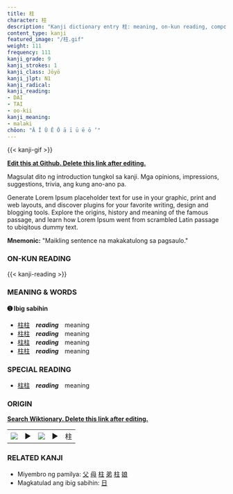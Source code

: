 ```yaml
---
title: 柱
character: 柱
description: "Kanji dictionary entry 柱: meaning, on-kun reading, compounds, origin, related kanji"
content_type: kanji
featured_image: "/柱.gif"
weight: 111
frequency: 111
kanji_grade: 9
kanji_strokes: 1
kanji_class: Jōyō
kanji_jlpt: N1
kanji_radical: 
kanji_reading: 
- DAI
- TAI
- oo-kii
kanji_meaning:
- malaki
chōon: "Ā Ī Ū Ē Ō ā ī ū ē ō ’"
---
```

[//]: # (Don't edit the line below. Kanji animated GIF code is automatically generated.)
{{< kanji-gif >}}

[//]: # (Edit below this line.)

**[Edit this at Github. Delete this link after editing.](https://github.com/tim0g/tim/tree/main/content/kanji/柱/index.md)**

Magsulat dito ng introduction tungkol sa kanji. Mga opinions, impressions, suggestions, trivia, ang kung ano-ano pa.

Generate Lorem Ipsum placeholder text for use in your graphic, print and web layouts, and discover plugins for your favorite writing, design and blogging tools. Explore the origins, history and meaning of the famous passage, and learn how Lorem Ipsum went from scrambled Latin passage to ubiqitous dummy text.
 
**Mnemonic:** "Maikling sentence na makakatulong sa pagsaulo."

### ON-KUN READING

[//]: # (Don't edit the line below. ON-KUN READING code is automatically generated.)
{{< kanji-reading >}}

### MEANING & WORDS

#### ➊ **Ibig sabihin**
  - [柱](../柱)[柱](../柱)　***reading***　meaning
  - [柱](../柱)[柱](../柱)　***reading***　meaning
  - [柱](../柱)[柱](../柱)　***reading***　meaning
  - [柱](../柱)[柱](../柱)　***reading***　meaning

### SPECIAL READING
  - [柱](../柱)[柱](../柱)　***reading***　meaning

### ORIGIN

**[Search Wiktionary. Delete this link after editing.](https://wiktionary.org/wiki/柱)**
<table class="kanji-table"><tr><td>
<img src="60px-柱-bronze.svg.png">
</td><td>▶</td><td>
<img src="60px-柱-oracle.svg.png">
</td><td>▶</td>
<td class="kanji-origin">柱</td>
</tr></table>

### RELATED KANJI
- Miyembro ng pamilya: [父](../父) [母](../母) [柱](../柱) [弟](../弟) [柱](../柱) [娘](../娘)
- Magkatulad ang ibig sabihin: [日](../日)
